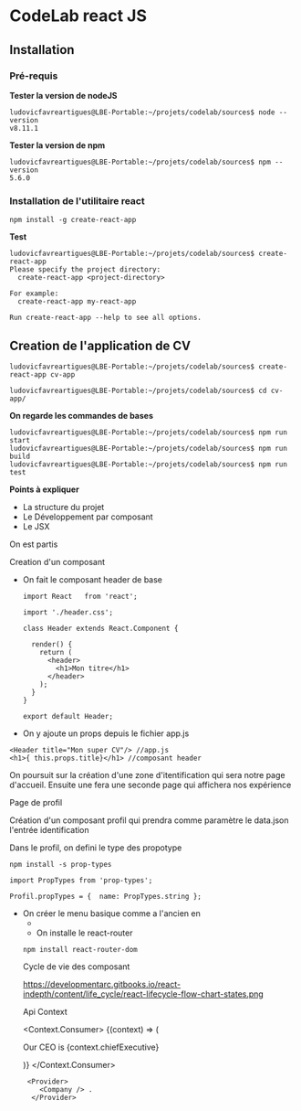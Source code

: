# CodeLab react JS

## **Installation**

### Pré-requis

**Tester la version de nodeJS**

```
ludovicfavreartigues@LBE-Portable:~/projets/codelab/sources$ node --version
v8.11.1
```

**Tester la version de npm**

```
ludovicfavreartigues@LBE-Portable:~/projets/codelab/sources$ npm --version
5.6.0
```

### Installation de l'utilitaire react

```
npm install -g create-react-app
```

**Test** 

```
ludovicfavreartigues@LBE-Portable:~/projets/codelab/sources$ create-react-app
Please specify the project directory:
  create-react-app <project-directory>

For example:
  create-react-app my-react-app

Run create-react-app --help to see all options.
```

## Creation de l'application de CV

```
ludovicfavreartigues@LBE-Portable:~/projets/codelab/sources$ create-react-app cv-app	

ludovicfavreartigues@LBE-Portable:~/projets/codelab/sources$ cd cv-app/
```

**On regarde les commandes de bases**

```
ludovicfavreartigues@LBE-Portable:~/projets/codelab/sources$ npm run start
ludovicfavreartigues@LBE-Portable:~/projets/codelab/sources$ npm run build
ludovicfavreartigues@LBE-Portable:~/projets/codelab/sources$ npm run test
```

**Points à expliquer**

- La structure du projet
- Le Développement par composant
- Le JSX



On est partis

Creation d'un composant 

- On fait le composant header de base

  ```
  import React   from 'react';

  import './header.css';

  class Header extends React.Component {

    render() {
      return (
        <header>
          <h1>Mon titre</h1>
        </header>
      );
    }
  }

  export default Header;

  ```

- On y ajoute un props depuis le fichier app.js

```
<Header title="Mon super CV"/> //app.js
<h1>{ this.props.title}</h1> //composant header
```

On poursuit sur la création d'une zone d'itentification qui sera notre page d'accueil. Ensuite une fera une seconde page qui affichera nos expérience

Page de profil

Création d'un composant profil qui prendra comme paramètre le data.json l'entrée identification

Dans le profil, on defini le type des propotype 
```
npm install -s prop-types
```

```
import PropTypes from 'prop-types';
```

```
Profil.propTypes = {  name: PropTypes.string };
```

- On créer le menu basique comme a l'ancien en <ul> <li>
- On installe le react-router

```
npm install react-router-dom
```

Cycle de vie des composant

https://developmentarc.gitbooks.io/react-indepth/content/life_cycle/react-lifecycle-flow-chart-states.png


Api Context

 <Context.Consumer>
      {(context) => (
        <p>Our CEO is {context.chiefExecutive} </p>
      )}
    </Context.Consumer>
    
     <Provider>
        <Company /> .          
      </Provider>
